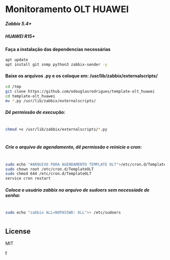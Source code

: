 # Monitoramento OLT HUAWEI
##### Zabbix 5.4+
##### HUAWEI R15+ 


#### Faça a instalação das dependencias necessárias

```sh
apt update
apt install git snmp python3 zabbix-sender -y

```
#### Baixe os arquivos .py e os coloque em: /usr/lib/zabbix/externalscripts/

```sh
cd /tmp
git clone https://github.com/odouglasrodrigues/template-olt_huawei
cd template-olt_huawei
mv *.py /usr/lib/zabbix/externalscripts/


```

##### Dê permissão de execução:
#
```sh
chmod +x /usr/lib/zabbix/externalscripts/*.py
```
#
##### Crie o arquivo de agendamento, dê permissão e reinicie o cron:
#
```sh
sudo echo "#ARQUIVO PARA AGENDAMENTO TEMPLATE OLT">/etc/cron.d/TemplateOLT
sudo chown root /etc/cron.d/TemplateOLT
sudo chmod 644 /etc/cron.d/TemplateOLT
service cron restart
```
##### Coloca o usuário zabbix no arquivo de sudoers sem necessiade de senha:
#
```sh
sudo echo "zabbix ALL=NOPASSWD: ALL">> /etc/sudoers
```
#



## License

MIT

**!**